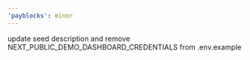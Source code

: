 ```yaml
---
'payblocks': minor
---
```


update seed description and remove NEXT_PUBLIC_DEMO_DASHBOARD_CREDENTIALS from .env.example

